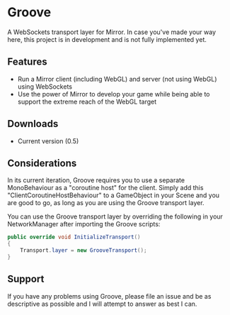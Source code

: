 # Groove

A WebSockets transport layer for Mirror. In case you've made your way here, this project is in development and is not fully implemented yet.

## Features

* Run a Mirror client (including WebGL) and server (not using WebGL) using WebSockets
* Use the power of Mirror to develop your game while being able to support the extreme reach of the WebGL target

## Downloads

* Current version (0.5)

## Considerations

In its current iteration, Groove requires you to use a separate MonoBehaviour as a "coroutine host" for the client. Simply add this "ClientCoroutineHostBehaviour" to a GameObject in your Scene and you are good to go, as long as you are using the Groove transport layer.

You can use the Groove transport layer by overriding the following in your NetworkManager after importing the Groove scripts:

```C#
public override void InitializeTransport()
{
	Transport.layer = new GrooveTransport();
}
```

## Support

If you have any problems using Groove, please file an issue and be as descriptive as possible and I will attempt to answer as best I can.